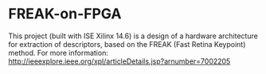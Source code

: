 # FREAK-on-FPGA
This project (built with ISE Xilinx 14.6) is a design of a hardware architecture for extraction of descriptors, based on the FREAK (Fast Retina Keypoint) method. For more information: http://ieeexplore.ieee.org/xpl/articleDetails.jsp?arnumber=7002205
